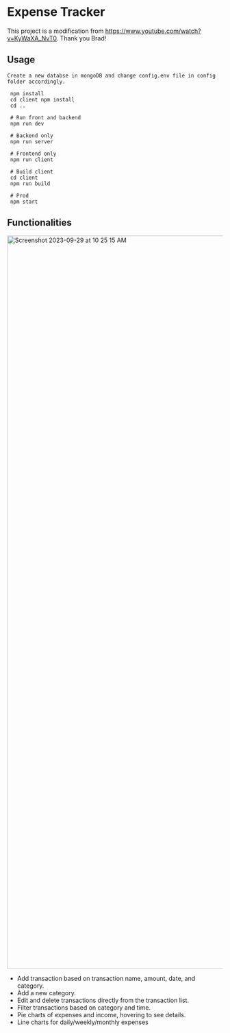 # Expense Tracker

This project is a modification from https://www.youtube.com/watch?v=KyWaXA_NvT0. Thank you Brad!

## Usage

```
Create a new databse in mongoDB and change config.env file in config folder accordingly.
```

```
 npm install
 cd client npm install
 cd ..
 
 # Run front and backend
 npm run dev
 
 # Backend only
 npm run server
 
 # Frontend only
 npm run client
 
 # Build client
 cd client
 npm run build
 
 # Prod
 npm start
```

## Functionalities
<img width="1710" alt="Screenshot 2023-09-29 at 10 25 15 AM" src="https://github.com/JingyaoGu1/expense-tracker/assets/43628019/37f609f0-fffb-4ade-baba-c00c69cd3f8a">

- Add transaction based on transaction name, amount, date, and category.
- Add a new category.
- Edit and delete transactions directly from the transaction list.
- Filter transactions based on category and time.
- Pie charts of expenses and income, hovering to see details.
- Line charts for daily/weekly/monthly expenses
